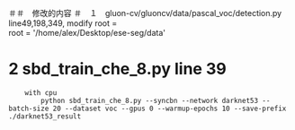 ＃＃　修改的内容
＃　１　gluon-cv/gluoncv/data/pascal_voc/detection.py　
            line49,198,349,  modify root =   
                root = '/home/alex/Desktop/ese-seg/data'

#   2  sbd_train_che_8.py line 39
        with cpu 
            python sbd_train_che_8.py --syncbn --network darknet53 --batch-size 20 --dataset voc --gpus 0 --warmup-epochs 10 --save-prefix ./darknet53_result
            

